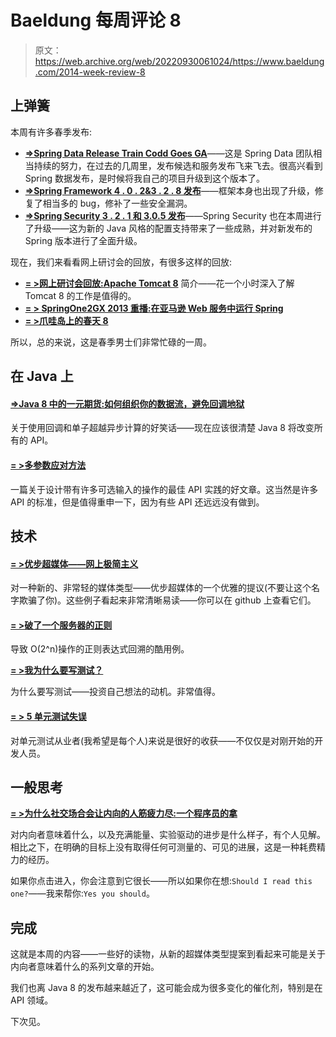 # Baeldung 每周评论 8

> 原文：<https://web.archive.org/web/20220930061024/https://www.baeldung.com/2014-week-review-8>

## **上弹簧**

本周有许多春季发布:

*   **[=>Spring Data Release Train Codd Goes GA](https://web.archive.org/web/20220812060021/https://spring.io/blog/2014/02/24/spring-data-release-train-codd-goes-ga)**——这是 Spring Data 团队相当持续的努力，在过去的几周里，发布候选和服务发布飞来飞去。很高兴看到 Spring 数据发布，是时候将我自己的项目升级到这个版本了。
*   [**=>Spring Framework 4 . 0 . 2&3 . 2 . 8 发布**](https://web.archive.org/web/20220812060021/https://spring.io/blog/2014/02/18/spring-framework-4-0-2-3-2-8-released)——框架本身也出现了升级，修复了相当多的 bug，修补了一些安全漏洞。
*   [**=>Spring Security 3 . 2 . 1 和 3.0.5 发布**](https://web.archive.org/web/20220812060021/https://spring.io/blog/2014/02/19/spring-security-3-2-1-and-3-0-5-released)——Spring Security 也在本周进行了升级——这为新的 Java 风格的配置支持带来了一些成熟，并对新发布的 Spring 版本进行了全面升级。

现在，我们来看看网上研讨会的回放，有很多这样的回放:

*   [**= >网上研讨会回放:Apache Tomcat 8**](https://web.archive.org/web/20220812060021/https://spring.io/blog/2014/02/18/webinar-replay-introduction-to-apache-tomcat-8) 简介——花一个小时深入了解 Tomcat 8 的工作是值得的。
*   [**= > SpringOne2GX 2013 重播:在亚马逊 Web 服务中运行 Spring**](https://web.archive.org/web/20220812060021/https://spring.io/blog/2014/02/18/springone2gx-2013-replay-running-spring-in-amazon-web-services)
*   **[= >爪哇岛上的春天 8](https://web.archive.org/web/20220812060021/http://www.infoq.com/presentations/spring-java-8)**

所以，总的来说，这是春季男士们非常忙碌的一周。

## **在 Java 上**

#### [**=>Java 8 中的一元期货:如何组织你的数据流，避免回调地狱**](https://web.archive.org/web/20220812060021/http://zeroturnaround.com/rebellabs/monadic-futures-in-java8/)

关于使用回调和单子超越异步计算的好笑话——现在应该很清楚 Java 8 将改变所有的 API。

#### **[= >多参数应对方法](https://web.archive.org/web/20220812060021/http://techblog.bozho.net/?p=1333)**

一篇关于设计带有许多可选输入的操作的最佳 API 实践的好文章。这当然是许多 API 的标准，但是值得重申一下，因为有些 API 还远远没有做到。

## **技术**

#### **[= >优步超媒体——网上极简主义](https://web.archive.org/web/20220812060021/http://www.amundsen.com/blog/archives/1151)**

对一种新的、非常轻的媒体类型——优步超媒体的一个优雅的提议(不要让这个名字欺骗了你)。这些例子看起来非常清晰易读——你可以在 github 上查看它们。

#### [**= >破了一个服务器的正则**](https://web.archive.org/web/20220812060021/http://vladmihalcea.com/2014/02/24/the-regex-that-broke-a-server/)

导致 O(2^n)操作的正则表达式回溯的酷用例。

**[= >我为什么要写测试？](https://web.archive.org/web/20220812060021/http://www.petrikainulainen.net/software-development/general/why-i-write-tests/)**

为什么要写测试——投资自己想法的动机。非常值得。

#### **[= > 5 单元测试失误](https://web.archive.org/web/20220812060021/http://henrikwarne.com/2014/02/19/5-unit-testing-mistakes/)**

对单元测试从业者(我希望是每个人)来说是很好的收获——不仅仅是对刚开始的开发人员。

## **一般思考**

**[= >为什么社交场合会让内向的人筋疲力尽:一个程序员的拿](https://web.archive.org/web/20220812060021/http://www.daedtech.com/why-social-situations-exhaust-introverts-a-programmers-take)**

对内向者意味着什么，以及充满能量、实验驱动的进步是什么样子，有个人见解。相比之下，在明确的目标上没有取得任何可测量的、可见的进展，这是一种耗费精力的经历。

如果你点击进入，你会注意到它很长——所以如果你在想:`Should I read this one?`——我来帮你:`Yes you should`。

## **完成**

这就是本周的内容——一些好的读物，从新的超媒体类型提案到看起来可能是关于内向者意味着什么的系列文章的开始。

我们也离 Java 8 的发布越来越近了，这可能会成为很多变化的催化剂，特别是在 API 领域。

下次见。